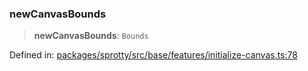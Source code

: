 
### newCanvasBounds

> **newCanvasBounds**: `Bounds`

Defined in: [packages/sprotty/src/base/features/initialize-canvas.ts:78](https://github.com/eclipse-sprotty/sprotty/blob/f9b2433481cc27a1ac0c92d525a92039ae7f6c76/packages/sprotty/src/base/features/initialize-canvas.ts#L78)
